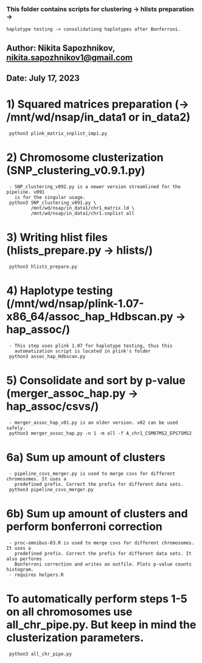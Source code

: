 ### This folder contains scripts for clustering -> hlists preparation ->
    haplotype testing -> consolidationg haplotypes after Bonferroni.
## Author: Nikita Sapozhnikov, nikita.sapozhnikov1@gmail.com
## Date: July 17, 2023

# 1) Squared matrices preparation (-> /mnt/wd/nsap/in_data1 or in_data2)
     python3 plink_matrix_snplist_imp1.py
     

# 2) Chromosome clusterization (SNP_clustering_v0.9.1.py)
     - SNP_clustering_v092.py is a newer version streamlined for the pipeline. v091
       is for the singular usage.
     python3 SNP_clustering_v091.py \
             /mnt/wd/nsap/in_data1/chr1_matrix.ld \
             /mnt/wd/nsap/in_data1/chr1.snplist all


# 3) Writing hlist files (hlists_prepare.py -> hlists/)
     python3 hlists_prepare.py  
   
   
# 4) Haplotype testing (/mnt/wd/nsap/plink-1.07-x86_64/assoc_hap_Hdbscan.py -> hap_assoc/)
     - This step uses plink 1.07 for haplotype testing, thus this 
       automatization script is located in plink's folder
     python3 assoc_hap_Hdbscan.py


# 5) Consolidate and sort by p-value (merger_assoc_hap.py -> hap_assoc/csvs/)
     - merger_assoc_hap_v01.py is an older version. v02 can be used safely.
     python3 merger_assoc_hap.py -n 1 -m all -f A_chr1_CSM07MS2_EPS75MS2
     
     
# 6a) Sum up amount of clusters
     - pipeline_csvs_merger.py is used to merge csvs for different chromosomes. It uses a
       predefined prefix. Correct the prefix for different data sets.
     python3 pipeline_csvs_merger.py


# 6b) Sum up amount of clusters and perform bonferroni correction
     - proc-omnibus-03.R is used to merge csvs for different chromosomes. It uses a
       predefined prefix. Correct the prefix for different data sets. It also performs
       Bonferroni correction and writes an outfile. Plots p-value counts histogram.
     - requires helpers.R

# To automatically perform steps 1-5 on all chromosomes use all_chr_pipe.py. But keep in mind the clusterization parameters.
     python3 all_chr_pipe.py
